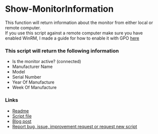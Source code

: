 ﻿# Show-MonitorInformation
This function will return information about the monitor from either local or remote computer.  
If you use this script against a remote computer make sure you have enabled WinRM, I made a guide for how to enable it with GPO [here](https://stolpe.io/enable-winrm-with-gpo/)  
### This script will return the following information
- Is the monitor active? (connected)
- Manufacturer Name
- Model
- Serial Number
- Year Of Manufacture
- Week Of Manufacture

### Links
- [Readme](https://github.com/rstolpe/PowerShell-Scripts/blob/main/Windows/Show-MonitorInformation.md)  
- [Script file](https://github.com/rstolpe/PowerShell-Scripts/blob/main/Windows/Show-MonitorInformation.ps1)
- [Blog post](https://stolpe.io/information-about-connected-monitor/)
- [Report bug, issue, improvement request or request new script](https://github.com/rstolpe/PowerShell-Scripts/issues/new/choose)